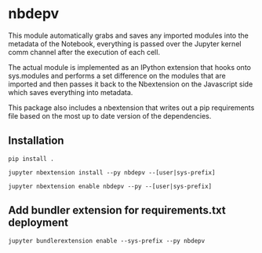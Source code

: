 # nbdepv

This module automatically grabs and saves any imported modules into the metadata of the Notebook, everything is passed over the Jupyter kernel comm channel after the execution of each cell.

The actual module is implemented as an IPython extension that hooks onto sys.modules and performs a set difference on the modules that are imported and then passes it back to the Nbextension on the Javascript side which saves everything into metadata.

This package also includes a nbextension that writes out a pip requirements file based on the most up to date version of the dependencies.

## Installation
`pip install .`

`jupyter nbextension install --py nbdepv --[user|sys-prefix]`

`jupyter nbextension enable nbdepv --py --[user|sys-prefix]`


## Add bundler extension for requirements.txt deployment

`jupyter bundlerextension enable --sys-prefix --py nbdepv`

